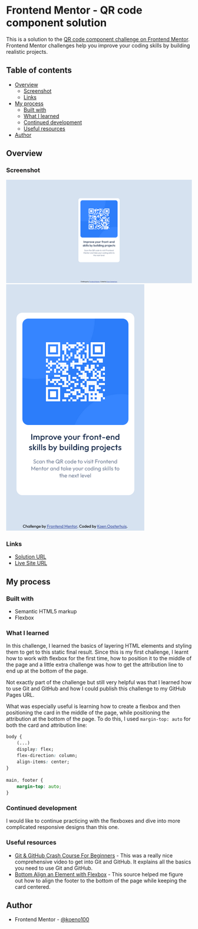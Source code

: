 # Frontend Mentor - QR code component solution

This is a solution to the [QR code component challenge on Frontend Mentor](https://www.frontendmentor.io/challenges/qr-code-component-iux_sIO_H). Frontend Mentor challenges help you improve your coding skills by building realistic projects. 

## Table of contents

- [Overview](#overview)
  - [Screenshot](#screenshot)
  - [Links](#links)
- [My process](#my-process)
  - [Built with](#built-with)
  - [What I learned](#what-i-learned)
  - [Continued development](#continued-development)
  - [Useful resources](#useful-resources)
- [Author](#author)

## Overview

### Screenshot

![Desktop result image](./images/screenshots/screenshot-desktop.png)
![Mobile result image](./images/screenshots/screenshot-mobile.png)

### Links

- [Solution URL](https://github.com/koeno100/qr-code-component)
- [Live Site URL](https://koeno100.github.io/qr-code-component)

## My process

### Built with

- Semantic HTML5 markup
- Flexbox

### What I learned

In this challenge, I learned the basics of layering HTML elements and styling them to get to this static final result. Since this is my first challenge, I learnt how to work with flexbox for the first time, how to position it to the middle of the page and a little extra challenge was how to get the attribution line to end up at the bottom of the page.

Not exactly part of the challenge but still very helpful was that I learned how to use Git and GitHub and how I could publish this challenge to my GitHub Pages URL. 

What was especially useful is learning how to create a flexbox and then positioning the card in the middle of the page, while positioning the attribution at the bottom of the page. To do this, I used ```margin-top: auto``` for both the card and attribution line:

```css
body {
	(...)
	display: flex;
	flex-direction: column;
	align-items: center;
}

main, footer {
	margin-top: auto;
}
```

### Continued development

I would like to continue practicing with the flexboxes and dive into more complicated responsive designs than this one.

### Useful resources

- [Git & GitHub Crash Course For Beginners](https://www.youtube.com/watch?v=SWYqp7iY_Tc) - This was a really nice comprehensive video to get into Git and GitHub. It explains all the basics you need to use Git and GitHub.
- [Bottom Align an Element with Flexbox](https://www.culturefoundry.com/cultivate/technology/bottom-align-an-element-with-flexbox/) - This source helped me figure out how to align the footer to the bottom of the page while keeping the card centered.

## Author

- Frontend Mentor - [@koeno100](https://www.frontendmentor.io/profile/koeno100)
